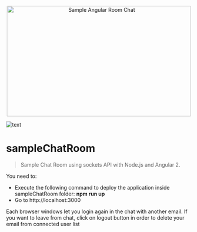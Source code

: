 <p align="center">
  <img src="src/assets/A2_node.pnge.png" alt="Sample Angular Room Chat" width="500" height="300"/>
</p>

![text](./src/assets/A2_node.pnge.png?raw=true)

# sampleChatRoom
> Sample Chat Room using sockets API with Node.js and Angular 2. 

You need to:
 
  - Execute the following command to deploy the application inside sampleChatRoom folder: **npm run up**
  - Go to http://localhost:3000

Each browser windows let you login again in the chat with another email.
If you want to leave from chat, click on logout button in order to delete your email from connected user list
